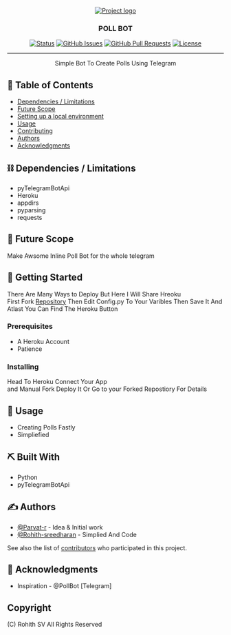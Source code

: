 <p align="center">
  <a href="" rel="noopener">
 <img src="https://telegra.ph/file/72c837e4f3a3b2c70e170.jpg" alt="Project logo"></a>
</p>
<h3 align="center">POLL BOT</h3>

<div align="center">
 
  [![Status](https://img.shields.io/badge/status-active-success.svg)]() 
  [![GitHub Issues](https://img.shields.io/github/issues/Botsuniverse/poll-bot)](https://github.com/Botsuniverse/poll-bot)
  [![GitHub Pull Requests](https://img.shields.io/github/issues-pr/Botsuniverse/poll-bot)](https://github.com/Botsuniverse/poll-bot/pulls)
  [![License](https://img.shields.io/badge/license-MIT-blue.svg)](LICENSE.md)

</div>

---

<p align="center"> Simple Bot To Create Polls Using Telegram
    <br> 
</p>

## 📝 Table of Contents

- [Dependencies / Limitations](#limitations)
- [Future Scope](#future_scope)
- [Setting up a local environment](#getting_started)
- [Usage](#usage)
- [Contributing](../CONTRIBUTING.md)
- [Authors](#authors)
- [Acknowledgments](#acknowledgments)

## ⛓️ Dependencies / Limitations <a name = "limitations"></a>
- pyTelegramBotApi
- Heroku
- appdirs
- pyparsing
- requests

## 🚀 Future Scope <a name = "future_scope"></a>
Make Awsome Inline Poll Bot for the whole telegram

## 🏁 Getting Started <a name = "getting_started"></a>
There Are Many Ways to Deploy But Here I Will Share Hreoku<br>
First Fork [Repository](https://github.com/BotsUniverse/poll-bot)
Then Edit Config.py To Your Varibles
Then Save It And Atlast You Can Find The Heroku Button

### Prerequisites
- A Heroku Account
- Patience 

### Installing <a name = "deployment">
Head To Heroku Connect Your App<br>
and Manual Fork Deploy It Or Go to your Forked Repostiory For Details


## 🎈 Usage <a name="usage"></a>
- Creating Polls Fastly
- Simpliefied

## ⛏️ Built With <a name = "tech_stack"></a>
- Python
- pyTelegramBotApi

## ✍️ Authors <a name = "authors"></a>
- [@Parvat-r](https://github.com/parvat-r) - Idea & Initial work
- [@Rohith-sreedharan](https://github.com/rohith-sreedharan) - Simplied And Code

See also the list of [contributors](https://github.com/BotsUniverse/poll-bot/graphs/contributors) 
who participated in this project.

## 🎉 Acknowledgments <a name = "acknowledgments"></a>
- Inspiration - @PollBot [Telegram]

## Copyright
(C) Rohith SV
All Rights Reserved
